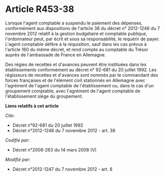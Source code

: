 # Article R453-38

Lorsque l'agent comptable a suspendu le paiement des dépenses, conformément aux dispositions de                l'article 38
du décret n° 2012-1246 du 7 novembre 2012 relatif à la gestion budgétaire et comptable publique, l'ordonnateur peut, par
écrit et sous sa responsabilité, le requérir de payer. L'agent comptable défère à la réquisition, sauf dans les cas prévus à
l'article 160 du même décret, et rend compte au comptable du Trésor auprès de l'ambassade de France en Allemagne. 

Des régies de recettes et d'avances peuvent être instituées dans les établissements conformément au décret n° 92-681 du 20
juillet 1992. Les régisseurs de recettes et d'avances sont nommés par le commandant des forces françaises et de l'élément
civil stationnés en Allemagne avec l'agrément de l'agent comptable de l'établissement ou, dans le cas d'un groupement
comptable, avec l'agrément de l'agent comptable de l'établissement siège du groupement.

**Liens relatifs à cet article**

_Cite_:

  - Décret n°92-681 du 20 juillet 1992
  - Décret n°2012-1246 du 7 novembre 2012 - art. 38

_Codifié par_:

  - Décret n°2008-263 du 14 mars 2008 (V)

_Modifié par_:

  - Décret n°2012-1247 du 7 novembre 2012 - art. 8
